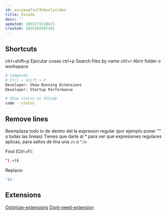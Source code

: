 ```yaml
---
id: ascyauq7iwl9zbwxlyuldwz
title: Vscode
desc: ''
updated: 1655372210421
created: 1655369307281
---
```


## Shortcuts

ctrl+shift+p    Ejecutar cosas
ctrl+p      Search files by name
ctrl+r      Abrir folder o workspace

```bash
# Commands
# Ctrl + Shift + P 
Developer: Show Running Extensions
Developer: Startup Performance

# Show status os VSCode
code --status
```

## Remove lines

Reemplaza todo lo de dentro del la expresion regular (por ejemplo poner "" a todas las lineas)
Tienes que darle al * para ver qué expresiones regulares aplicas, para saltos de lína una `/n` o `^/n`


Find (Ctrl+F):

```bash
^(.+)$
```

Replace:

```bash
'$1'
```

## Extensions

[Optimize-extensions](https://www.freecodecamp.org/news/optimize-vscode-performance-best-extensions/)
[Dont-need-extension](https://www.roboleary.net/vscode/2020/08/05/dont-need-extensions.html)
